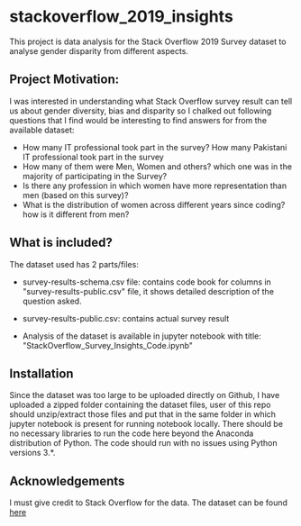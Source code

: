 # stackoverflow_2019_insights
This project is data analysis for the Stack Overflow 2019 Survey dataset to analyse gender disparity from different aspects.

## Project Motivation:
I was interested in understanding what Stack Overflow survey result can tell us about gender diversity, bias and disparity so I chalked out following questions that I find would be interesting to find answers for from the available dataset:

- How many IT professional took part in the survey? How many Pakistani IT professional took part in the survey
- How many of them were Men, Women and others? which one was in the majority of participating in the Survey?
- Is there any profession in which women have more representation than men (based on this survey)?
- What is the distribution of women across different years since coding? how is it different from men?

## What is included?

The dataset used has 2 parts/files:
- survey-results-schema.csv file: contains code book for columns in "survey-results-public.csv" file, it shows detailed description of the question asked.
- survey-results-public.csv: contains actual survey result

- Analysis of the dataset is available in jupyter notebook with title: "StackOverflow_Survey_Insights_Code.ipynb"

## Installation
Since the dataset was too large to be uploaded directly on Github, I have uploaded a zipped folder containing the dataset files, user of this repo should unzip/extract those files and put that in the same folder in which jupyter notebook is present for running notebook locally.
There should be no necessary libraries to run the code here beyond the Anaconda distribution of Python. The code should run with no issues using Python versions 3.*.

## Acknowledgements
I must give credit to Stack Overflow for the data. The dataset can be found [here](https://insights.stackoverflow.com/survey)
